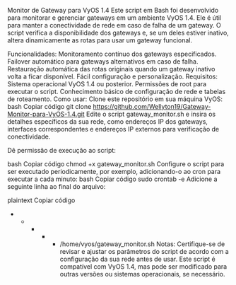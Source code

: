 Monitor de Gateway para VyOS 1.4
Este script em Bash foi desenvolvido para monitorar e gerenciar gateways em um ambiente VyOS 1.4. Ele é útil para manter a conectividade de rede em caso de falha de um gateway. O script verifica a disponibilidade dos gateways e, se um deles estiver inativo, altera dinamicamente as rotas para usar um gateway funcional.

Funcionalidades:
Monitoramento contínuo dos gateways especificados.
Failover automático para gateways alternativos em caso de falha.
Restauração automática das rotas originais quando um gateway inativo volta a ficar disponível.
Fácil configuração e personalização.
Requisitos:
Sistema operacional VyOS 1.4 ou posterior.
Permissões de root para executar o script.
Conhecimento básico de configuração de rede e tabelas de roteamento.
Como usar:
Clone este repositório em sua máquina VyOS:
bash
Copiar código
git clone https://github.com/Wellyton19/Gateway-Monitor-para-VyOS-1.4.git
Edite o script gateway_monitor.sh e insira os detalhes específicos da sua rede, como endereços IP dos gateways, interfaces correspondentes e endereços IP externos para verificação de conectividade.

Dê permissão de execução ao script:

bash
Copiar código
chmod +x gateway_monitor.sh
Configure o script para ser executado periodicamente, por exemplo, adicionando-o ao cron para executar a cada minuto:
bash
Copiar código
sudo crontab -e
Adicione a seguinte linha ao final do arquivo:

plaintext
Copiar código
* * * * * /home/vyos/gateway_monitor.sh
Notas:
Certifique-se de revisar e ajustar os parâmetros do script de acordo com a configuração da sua rede antes de usar.
Este script é compatível com VyOS 1.4, mas pode ser modificado para outras versões ou sistemas operacionais, se necessário.
